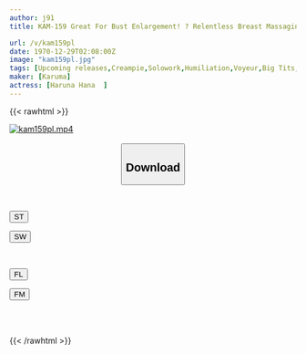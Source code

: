 ```yaml
---
author: j91
title: KAM-159 Great For Bust Enlargement! ? Relentless Breast Massaging And Nipple Torture. Highly Sensitive And Frustrated Celebrity Woman Who Cries With Shrimp Warping Climax At A Business Trip Sensual Detox Beauty Salon 3 Hana Haruna

url: /v/kam159pl
date: 1970-12-29T02:08:00Z
image: "kam159pl.jpg"
tags: [Upcoming releases,Creampie,Solowork,Humiliation,Voyeur,Big Tits,Married Woman	 ]
maker: [Karuma]
actress: [Haruna Hana  ]
---
```



{{< rawhtml >}}

<div class="video" data-videoid="pending_link.html">
    <a href="javascript:;">
        <img src="/v/kam159pl/kam159pl.jpg" width="WIDTH" height="HEIGHT" alt="kam159pl.mp4" loading="lazy">
    </a>
</div>

<script type="text/javascript" src="https://j91.asia/asset/on-demand-pend.js"></script>

<br>
  <link rel="stylesheet" href="https://j91.asia/asset/bs5.css">
  
  <center>
  <button class="btn btn-primary" type="button" data-bs-toggle="collapse" data-bs-target=".multi-collapse" aria-expanded="false" aria-controls="multiCollapseExample1 multiCollapseExample2"><h2>Download</h2></button></center>
</p>
<div class="row">
  <div class="col">
    <div class="collapse multi-collapse" id="multiCollapseExample1">
      <div class="card card-body">
	      	      <br>
<div class="buttons">  
<p><a href="https://j91.asia/pending_link.html" target="_blank"><button class="btn-hover color-3"><i class="fa fa-download"></i> ST</button></a></p>
<p><a href="https://j91.asia/pending_link.html" target="_blank"><button class="btn-hover color-2"><i class="fa fa-download"></i> SW</button></a></p></div>
    </div>
  </div>
</div>
  <div class="col">
    <div class="collapse multi-collapse" id="multiCollapseExample2">
      <div class="card card-body">
	      <br>
<div class="buttons">
<p><a href="https://filelions.online/f/fl_fileid" target="_blank"><button class="btn-hover color-9"><i class="fa fa-download"></i> FL</button></a></p>
<p><a href="https://j91.asia/pending_link.html" target="_blank"><button class="btn-hover color-8"><i class="fa fa-download"></i> FM</button></a></p></div>
<br><br>
      </div>
    </div>
  </div>
</div>

{{< /rawhtml >}}
